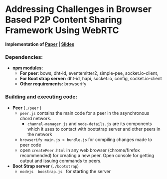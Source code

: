 # Addressing Challenges in Browser Based P2P Content Sharing Framework Using WebRTC

**Implementation of [Paper](http://ieeexplore.ieee.org/document/7474178/) | [Slides](https://github.com/svjan5/Web-Browser-Based-P2P-Content-Sharing-Framework/blob/master/Docs/Presentation.pdf)**

### **Dependencies:**  

- **npm modules:** 
  - **For peer**: bows, dht-id, eventemitter2, simple-pee,  socket.io-client, 
  - **For Boot strap server:** dht-id, hapi, socket.io, config, socket.io-client
  - **Other requirements:** browserify

### Building and executing code:

* **Peer**  (`./peer` )
  * `peer.js` contains the main code for a peer in the asynchronous chord network.
    * `channel-manager.js` and `node-details.js` are its components which it uses to contact with bootstrap server and other peers in the network
  * `browserify main.js > bundle.js`  for compiling changes made to peer code
  * open `createPeer.html` in any web browser (chrome/firefox recommended) for creating a new peer. Open console for getting output and issuing commands to peers.
* **Boot Strap server** (`./bootstrap`)
  * `nodejs  boostrap.js ` for starting the server
